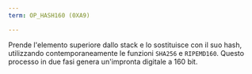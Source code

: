 ```yaml
---
term: OP_HASH160 (0XA9)

---
```

Prende l'elemento superiore dallo stack e lo sostituisce con il suo hash, utilizzando contemporaneamente le funzioni `SHA256` e `RIPEMD160`. Questo processo in due fasi genera un'impronta digitale a 160 bit.